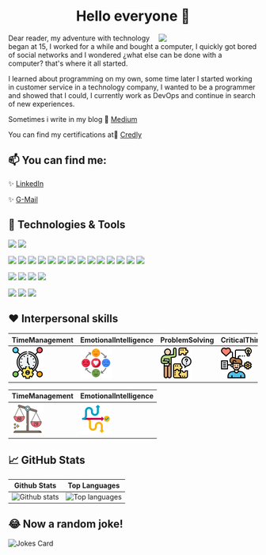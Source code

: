 <h1 align="center"> Hello everyone 👋 </h1>

<img align='right' src='https://user-images.githubusercontent.com/5713670/87202985-820dcb80-c2b6-11ea-9f56-7ec461c497c3.gif' width='200"'>

Dear reader, my adventure with technology began at 15, I worked for a while and bought a computer, I quickly got bored of social networks and I wondered ¿what else can be done with a computer? that's where it all started.

I learned about programming on my own, some time later I started working in customer service in a technology company, I wanted to be a programmer and showed that I could, I currently work as DevOps and continue in search of new experiences. 

Sometimes i write in my blog 💬 [Medium](https://medium.com/@alan6arley)

You can find my certifications at📜 [Credly](https://www.credly.com/users/alan-arley-contreras/badges)

## 📫 You can find me: 
✨ [LinkedIn](https://www.linkedin.com/in/alan6arley/)

✨ [G-Mail](mailto:alan6arley@gmail.com?subject=[GitHub]%20Source%20ReadMe%20Profile)

## 🔧 Technologies & Tools
<!-- Icons from: https://simpleicons.org/ -->
![](https://img.shields.io/badge/OS-Windows-informational?style=flat&logo=windows&logoColor=white&color=2bbc8a)
![](https://img.shields.io/badge/OS-Linux-informational?style=flat&logo=linux&logoColor=white&color=2bbc8a)

![](https://img.shields.io/badge/Tools-Azure-informational?style=flat&logo=microsoftazure&logoColor=white&color=2bbc8a)
![](https://img.shields.io/badge/Tools-AzDevOps-informational?style=flat&logo=azuredevops&logoColor=white&color=2bbc8a)
![](https://img.shields.io/badge/Tools-AzPipelines-informational?style=flat&logo=azurepipelines&logoColor=white&color=2bbc8a)
![](https://img.shields.io/badge/Tools-GitHub-informational?style=flat&logo=github&logoColor=white&color=2bbc8a)
![](https://img.shields.io/badge/Tools-.NET-informational?style=flat&logo=dotnet&logoColor=white&color=2bbc8a)
![](https://img.shields.io/badge/Tools-Docker-informational?style=flat&logo=docker&logoColor=white&color=2bbc8a)
![](https://img.shields.io/badge/Tools-Kubernetes-informational?style=flat&logo=kubernetes&logoColor=white&color=2bbc8a)
![](https://img.shields.io/badge/Tools-Terraform-informational?style=flat&logo=terraform&logoColor=white&color=2bbc8a)
![](https://img.shields.io/badge/Tools-TeamCity-informational?style=flat&logo=teamcity&logoColor=white&color=2bbc8a)
![](https://img.shields.io/badge/Tools-Datadog-informational?style=flat&logo=datadog&logoColor=white&color=2bbc8a)
![](https://img.shields.io/badge/Tools-NewRelic-informational?style=flat&logo=newrelic&logoColor=white&color=2bbc8a)
![](https://img.shields.io/badge/Tools-VisualStudio-informational?style=flat&logo=visualstudio&logoColor=white&color=2bbc8a)
![](https://img.shields.io/badge/Tools-IIS-informational?style=flat&logo=webauthn&logoColor=white&color=2bbc8a)
![](https://img.shields.io/badge/Tools-GIT-informational?style=flat&logo=git&logoColor=white&color=2bbc8a)

![](https://img.shields.io/badge/Code-HTML-informational?style=flat&logo=html5&logoColor=white&color=2bbc8a)
![](https://img.shields.io/badge/Code-CSS-informational?style=flat&logo=css3&logoColor=white&color=2bbc8a)
![](https://img.shields.io/badge/Code-CSharp-informational?style=flat&logo=csharp&logoColor=white&color=2bbc8a)
![](https://img.shields.io/badge/Code-Angular-informational?style=flat&logo=angular&logoColor=white&color=2bbc8a)

![](https://img.shields.io/badge/Scripting-SQL-informational?style=flat&logo=microsoftsqlserver&logoColor=white&color=2bbc8a)
![](https://img.shields.io/badge/Scripting-MySQL-informational?style=flat&logo=mysql&logoColor=white&color=2bbc8a)
![](https://img.shields.io/badge/Scripting-Powershell-informational?style=flat&logo=powershell&logoColor=white&color=2bbc8a)


## ❤️ Interpersonal skills
| TimeManagement | EmotionalIntelligence | ProblemSolving | CriticalThinking | CreativeThinking | Teamwork | Leadership |
| --- | --- | --- | --- | --- | --- | --- |
|<img src="images/time-management.png" alt="drawing" width="64" height="64"/>|<img src="images/emotional-intelligence.png" alt="drawing" width="64" height="64"/>|<img src="images/problem.png" alt="drawing" width="64" height="64"/>|<img src="images/mindset.png" alt="drawing" width="64" height="64"/>|<img src="images/brain.png" alt="drawing" width="64" height="64"/>|<img src="images/teamwork.png" alt="drawing" width="64" height="64"/>|<img src="images/leadership.png" alt="drawing" width="64" height="64"/>|

| TimeManagement | EmotionalIntelligence |
| --- | --- |
|<img src="images/efficiency.png" alt="drawing" width="64" height="64"/>|<img src="images/kiss.png" alt="drawing" width="64" height="64"/>|

## &#x1f4c8; GitHub Stats
| Github Stats | Top Languages |
| --- | --- |
| ![Github stats](https://github-readme-stats.vercel.app/api?username=alan6arley&show_icons=true&theme=gotham) | ![Top languages](https://github-readme-stats.vercel.app/api/top-langs/?username=alan6arley&langs_count=10&layout=compact&theme=gotham) |

<!-- [![Readme Card](https://github-readme-stats.vercel.app/api/pin/?username=alan6arley&repo=Todo-Web)](https://github.com/alan6arley/Todo-Web) 
Used to pin repos.. use it later
-->

## 😂 Now a random joke!
![Jokes Card](https://readme-jokes.vercel.app/api)

